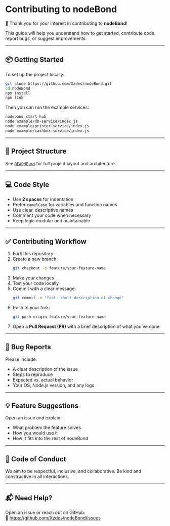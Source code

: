 # Contributing to nodeBond

🙏 Thank you for your interest in contributing to **nodeBond**!

This guide will help you understand how to get started, contribute code, report bugs, or suggest improvements.

---

## 📦 Getting Started

To set up the project locally:

```bash
git clone https://github.com/Xzdes/nodeBond.git
cd nodeBond
npm install
npm link
```

Then you can run the example services:

```bash
nodebond start-hub
node example/db-service/index.js
node example/printer-service/index.js
node example/cashbox-service/index.js
```

---

## 📁 Project Structure

See [`README.md`](README.md) for full project layout and architecture.

---

## 💻 Code Style

- Use **2 spaces** for indentation
- Prefer `camelCase` for variables and function names
- Use clear, descriptive names
- Comment your code when necessary
- Keep logic modular and maintainable

---

## ✅ Contributing Workflow

1. Fork this repository
2. Create a new branch:  
   ```bash
   git checkout -b feature/your-feature-name
   ```
3. Make your changes
4. Test your code locally
5. Commit with a clear message:  
   ```bash
   git commit -m "feat: short description of change"
   ```
6. Push to your fork:
   ```bash
   git push origin feature/your-feature-name
   ```
7. Open a **Pull Request (PR)** with a brief description of what you’ve done

---

## 🐞 Bug Reports

Please include:

- A clear description of the issue
- Steps to reproduce
- Expected vs. actual behavior
- Your OS, Node.js version, and any logs

---

## 💡 Feature Suggestions

Open an issue and explain:

- What problem the feature solves
- How you would use it
- How it fits into the rest of nodeBond

---

## 🤝 Code of Conduct

We aim to be respectful, inclusive, and collaborative. Be kind and constructive in all interactions.

---

## 📬 Need Help?

Open an issue or reach out on GitHub:  
🔗 https://github.com/Xzdes/nodeBond/issues